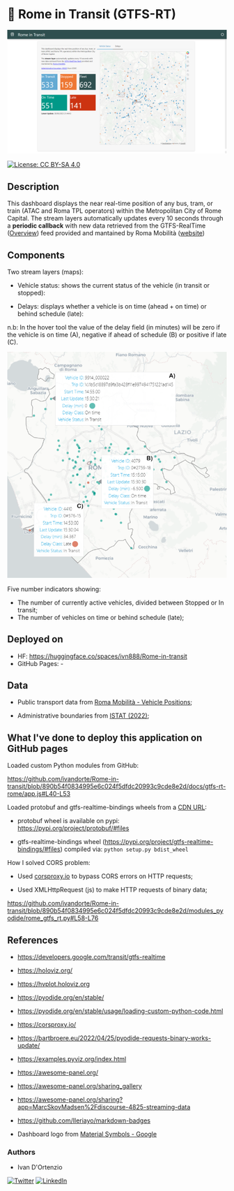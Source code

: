 # :trolleybus: Rome in Transit (GTFS-RT)

![img](https://raw.githubusercontent.com/ivandorte/Rome-in-transit/main/assets/dashboard.png)

[![License: CC BY-SA 4.0](https://img.shields.io/badge/License-CC%20BY--SA%204.0-lightgrey.svg)](https://creativecommons.org/licenses/by/4.0/)

## Description

This dashboard displays the near real-time position of any bus, tram, or train (ATAC and Roma TPL operators) within the Metropolitan City of Rome Capital. The stream layers automatically updates every 10 seconds through a **periodic callback** with new data retrieved from the GTFS-RealTime ([Overview](https://developers.google.com/transit/gtfs-realtime)) feed provided and mantained by Roma Mobilità ([website](https://romamobilita.it/))

## Components

Two stream layers (maps):

- Vehicle status: shows the current status of the vehicle (in transit or stopped):

- Delays: displays whether a vehicle is on time (ahead + on time) or behind schedule (late):

n.b: In the hover tool the value of the delay field (in minutes) will be zero if the vehicle is on time (A), negative if ahead of schedule (B) or positive if late (C).

![img](https://raw.githubusercontent.com/ivandorte/Rome-in-transit/main/assets/delay.png)

Five number indicators showing:

- The number of currently active vehicles, divided between Stopped or In transit;
- The number of vehicles on time or behind schedule (late);

## Deployed on
- HF: https://huggingface.co/spaces/ivn888/Rome-in-transit
- GitHub Pages: -

## Data 

- Public transport data from [Roma Mobilità - Vehicle Positions](https://romamobilita.it/it/tecnologie);

- Administrative boundaries from [ISTAT (2022)](https://www.istat.it/it/archivio/222527);

## What I've done to deploy this application on GitHub pages

Loaded custom Python modules from GitHub:

https://github.com/ivandorte/Rome-in-transit/blob/890b54f0834995e6c024f5dfdc20993c9cde8e2d/docs/gtfs-rt-rome/app.js#L40-L53

Loaded protobuf and gtfs-realtime-bindings wheels from a [CDN URL](https://cdn.jsdelivr.net):

- protobuf wheel is available on pypi: https://pypi.org/project/protobuf/#files

- gtfs-realtime-bindings wheel (https://pypi.org/project/gtfs-realtime-bindings/#files) compiled via: `python setup.py bdist_wheel`

How I solved CORS problem:

- Used [corsproxy.io](https://corsproxy.io/) to bypass CORS errors on HTTP requests;

- Used XMLHttpRequest (js) to make HTTP requests of binary data;

https://github.com/ivandorte/Rome-in-transit/blob/890b54f0834995e6c024f5dfdc20993c9cde8e2d/modules_pyodide/rome_gtfs_rt.py#L58-L76

## References

- https://developers.google.com/transit/gtfs-realtime

- https://holoviz.org/

- https://hvplot.holoviz.org

- https://pyodide.org/en/stable/

- https://pyodide.org/en/stable/usage/loading-custom-python-code.html

- https://corsproxy.io/

- https://bartbroere.eu/2022/04/25/pyodide-requests-binary-works-update/

- https://examples.pyviz.org/index.html

- https://awesome-panel.org/

- https://awesome-panel.org/sharing_gallery

- https://awesome-panel.org/sharing?app=MarcSkovMadsen%2Fdiscourse-4825-streaming-data

- https://github.com/Ileriayo/markdown-badges

- Dashboard logo from [Material Symbols - Google](https://fonts.google.com/icons)

### Authors

- Ivan D'Ortenzio

[![Twitter](https://img.shields.io/badge/Twitter-%231DA1F2.svg?style=for-the-badge&logo=Twitter&logoColor=white)](https://twitter.com/ivanziogeo)
[![LinkedIn](https://img.shields.io/badge/linkedin-%230077B5.svg?style=for-the-badge&logo=linkedin&logoColor=white)](https://www.linkedin.com/in/ivan-d-ortenzio/)
